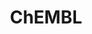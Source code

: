 ---
bigquery: https://console.cloud.google.com/bigquery?p=patents-public-data&d=ebi_chembl&page=dataset
citation: '"The ChEMBL database in 2017." Anna Gaulton, Anne Hersey, Michał Nowotka,
  A Patrícia Bento, Jon Chambers, David Mendez, Prudence Mutowo, Francis Atkinson,
  Louisa J Bellis, Elena Cibrián-Uhalte, Mark Davies, Nathan Dedman, Anneli Karlsson,
  María Paula Magariños, John P Overington, George Papadatos, Ines Smit, Andrew R
  Leach Nucleic acids Research (2017) 45 (Database Issue), D945-D954'
contributors: European Bioinformatics Institute
cost: None
description: ChEMBL Data is a manually curated database of small molecules used in
  drug discovery, including information about existing patented drugs.
documentation: 'schema: https://www.ebi.ac.uk/chembl/db_schema


  '
last_edit: 04/08/2022, 21:23:41
location: https://console.cloud.google.com/marketplace/product/google_patents_public_datasets/chembl
maintained_by: EMBL-EBI, an outstation of European Molecular Biology Laboratory
related_publications: '

  ChEMBL: towards direct deposition of bioassay data.


  Mendez D, Gaulton A, Bento AP, Chambers J, De Veij M, Félix E, Magariños MP, Mosquera
  JF, Mutowo P, Nowotka M, Gordillo-Marañón M, Hunter F, Junco L, Mugumbate G, Rodriguez-Lopez
  M, Atkinson F, Bosc N, Radoux CJ, Segura-Cabrera A, Hersey A, Leach AR.


  — Nucleic Acids Res. 2019; 47(D1):D930-D940. doi: 10.1093/nar/gky1075

  '
schema_fields:
- result_flag
- cx_most_bpka
- comments
- ridx
- pathway_key
- country
- hba
- pref_name
- normal_range_max
- level3_description
- active_molregno
- mc_organism
- ass_cls_map_id
- sequence
- withdrawn_year
- frac_code
- ref_type
- lle
- confidence
- cell_description
- published_value
- issue
- mesh_heading
- relationship_desc
- go_id
- l2
- assay_category
- cidx
- drug_substance_flag
- heavy_atoms
- mc_target_name
- assay_organism
- standard_type
- src_compound_id
- protein_class_desc
- withdrawn_country
- dosage_form
- doc_type
- alert_name
- canonical_smiles
- met_comment
- assay_type
- res_stem_id
- co_stem_id
- ddd_units
- mechanism_of_action
- dosed_ingredient
- hrac_code
- prediction_method
- frac_class_id
- start_position
- compsyn_id
- comp_class_id
- indication_class
- patent_no
- potential_duplicate
- chebi_par_id
- source
- ap_id
- molregno
- ref_url
- parent_go_id
- mc_target_accession
- uberon_id
- action_type
- priority
- natural_product
- substrate_record_id
- ddd_value
- site_id
- journal
- log_id
- downgraded
- synonyms
- annotation
- hbd
- smarts
- level5
- chirality
- level2
- standard_text_value
- irac_class_id
- l8
- assay_cell_type
- species_group_flag
- full_molformula
- oral
- targrel_id
- assay_class_id
- warning_country
- authors
- cell_source_tax_id
- cx_logp
- pathway_id
- assay_id
- assay_strain
- value
- molecular_mechanism
- cpd_str_alert_id
- mc_target_type
- molecular_species
- disease_efficacy
- volume
- level1_description
- max_phase
- inorganic_flag
- ro3_pass
- structure_type
- molecule_type
- full_mwt
- last_page
- upper_value
- publication_number
- standard_relation
- protein_class_synonym
- stat
- sequence_md5sum
- type
- standard_upper_value
- bei
- mec_id
- mecref_id
- mol_frac_id
- route
- title
- selectivity_comment
- compd_id
- assay_test_type
- class_level
- patent_use_code
- enzyme_name
- aspect
- job_id
- bao_endpoint
- cell_ontology_id
- record_id
- related_tid
- oc_id
- cellosaurus_id
- description
- compound_key
- ddd_admr
- idx
- level2_description
- mol_irac_id
- level1
- syn_type
- l7
- relation
- l5
- src_short_name
- source_domain_id
- assay_source
- component_synonym
- entity_id
- psa
- prod_pat_id
- assay_subcellular_fraction
- assay_param_id
- parenteral
- level4_description
- mol_hrac_id
- acd_most_apka
- confidence_score
- normal_range_min
- l1
- previous_company
- num_alerts
- target_desc
- warning_class
- as_id
- withdrawn_class
- level4
- label
- cell_id
- subgroup
- black_box_warning
- published_relation
- curation_comment
- bto_id
- stem_class
- drug_record_id
- tax_id
- class_type
- tid
- bao_id
- mesh_id
- met_conversion
- definition
- first_page
- comp_go_id
- variant_id
- activity_count
- src_description
- indref_id
- doc_id
- units
- tbl
- updated_by
- mw_freebase
- pchembl_value
- parent_id
- standard_value
- l3
- drug_product_flag
- ingredient
- cell_source_organism
- standard_units
- warning_description
- component_id
- ad_type
- innovator_company
- acd_logd
- isoform
- ddd_comment
- assay_tissue
- approval_date
- atc_code
- cl_lincs_id
- patent_id
- binding_site_comment
- activity_comment
- stem
- le
- mc_tax_id
- acd_logp
- drugind_id
- end_position
- submission_date
- polymer_flag
- target_mapping
- site_name
- homologue
- parameter_type
- sitecomp_id
- usan_stem
- biocomp_id
- usan_year
- protclasssyn_id
- smid
- enzyme_tid
- tid_fixed
- qed_weighted
- published_type
- relationship
- metref_id
- target_type
- domain_description
- parent_type
- cell_source_tissue
- status
- l4
- acd_most_bpka
- alogp
- formulation_id
- version
- trade_name
- updated_on
- direct_interaction
- component_type
- set_name
- ddd_id
- db_source
- nda_type
- standard_flag
- organism
- mechanism_comment
- warnref_id
- domain_type
- product_id
- research_stem
- aromatic_rings
- molsyn_id
- sei
- path
- parameter_value
- num_lipinski_ro5_violations
- text_value
- metabolite_record_id
- toid
- warning_id
- domain_id
- usan_stem_id
- usan_substem
- hbd_lipinski
- parent_molregno
- compound_name
- accession
- strength
- year
- activity_id
- cell_name
- mol_atc_id
- short_name
- warning_type
- major_class
- db_version
- creation_date
- orig_description
- pubmed_id
- data_validity_comment
- ref_id
- clo_id
- curated_by
- domain_name
- relationship_type
- efo_id
- availability_type
- standard_inchi_key
- standard_inchi
- abstract
- std_act_id
- cx_most_apka
- warning_year
- company
- site_residues
- topical
- published_units
- delist_flag
- alert_set_id
- applicant_full_name
- rgid
- max_phase_for_ind
- helm_notation
- mutation
- qudt_units
- hrac_class_id
- patent_expire_date
- l6
- src_assay_id
- actsm_id
- hba_lipinski
- withdrawn_reason
- num_ro5_violations
- assay_tax_id
- active_ingredient
- therapeutic_flag
- first_approval
- first_in_class
- tissue_id
- usan_stem_definition
- doi
- met_id
- src_id
- efo_term
- cx_logd
- entity_type
- bao_format
- irac_code
- assay_desc
- withdrawn_flag
- predbind_id
- molfile
- caloha_id
- mw_monoisotopic
- prodrug
- rtb
- aidx
- name
- targcomp_id
- alert_id
- protein_class_id
- last_active
- level3
- chembl_id
- who_extra
- uo_units
- who_name
shortname: chembl
tags:
- biotechnology
- health
- chemical
- bioinformatics
- medical
terms_of_use: CC BY-SA 3.0
title: ChEMBL
uuid: e232a192-965c-4ec9-904c-155b6dfe56c5
---